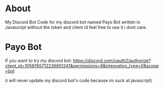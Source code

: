 # About
My Discord Bot Code for my discord bot named Payo Bot written in Javascript without the token and client id
feel free to use it i dont care.






# Payo Bot
If you want to try my discord bot:
https://discord.com/oauth2/authorize?client_id=1059765712236851241&permissions=8&integration_type=0&scope=bot




(i will never update my discord bot's code because im suck at javascript)
